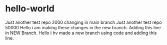 # hello-world
Just another test repo 2000 
changing in main branch
Just another test repo 50000
Hello i am making these changes in the new branch.
Adding this line in NEW Branch.
Hello i hv made a new branch using code and adding this line. 

